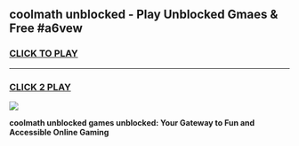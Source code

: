 
## coolmath unblocked - Play Unblocked Gmaes & Free #a6vew
<h3>
<a href="https://news.freeplayer.one?title=coolmath_unblocked&ref=24F">CLICK TO PLAY</a></h3>
<hr>

<h3>
<a href="https://news.freeplayer.one?title=coolmath_unblocked&ref=24F">CLICK 2 PLAY</a>
  
</h3>

<a href="https://news.freeplayer.one?title=coolmath_unblocked&ref=24F/"><img src="https://clearcache.store/games.png"></a>


**coolmath unblocked games unblocked: Your Gateway to Fun and Accessible Online Gaming**
